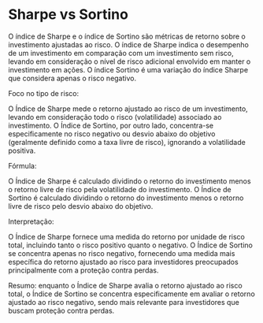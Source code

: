 # Sharpe vs Sortino

O índice de Sharpe e o índice de Sortino são métricas de retorno sobre o investimento ajustadas ao risco. O índice de Sharpe indica o desempenho de um investimento em comparação com um investimento sem risco, levando em consideração o nível de risco adicional envolvido em manter o investimento em ações. O índice Sortino é uma variação do índice Sharpe que considera apenas o risco negativo.

Foco no tipo de risco:

O Índice de Sharpe mede o retorno ajustado ao risco de um investimento, levando em consideração todo o risco (volatilidade) associado ao investimento.
O Índice de Sortino, por outro lado, concentra-se especificamente no risco negativo ou desvio abaixo do objetivo (geralmente definido como a taxa livre de risco), ignorando a volatilidade positiva.

Fórmula:

O Índice de Sharpe é calculado dividindo o retorno do investimento menos o retorno livre de risco pela volatilidade do investimento.
O Índice de Sortino é calculado dividindo o retorno do investimento menos o retorno livre de risco pelo desvio abaixo do objetivo.

Interpretação:

O Índice de Sharpe fornece uma medida do retorno por unidade de risco total, incluindo tanto o risco positivo quanto o negativo.
O Índice de Sortino se concentra apenas no risco negativo, fornecendo uma medida mais específica do retorno ajustado ao risco para investidores preocupados principalmente com a proteção contra perdas.

Resumo: enquanto o Índice de Sharpe avalia o retorno ajustado ao risco total, o Índice de Sortino se concentra especificamente em avaliar o retorno ajustado ao risco negativo, sendo mais relevante para investidores que buscam proteção contra perdas.
